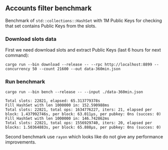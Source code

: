## Accounts filter benchmark

Benchmark of `std::collections::HashSet` with 1M Public Keys for checking that set contains Public Keys from the slots.

### Download slots data

First we need download slots and extract Public Keys (last 6 hours for next command):

```
cargo run --bin download --release -- --rpc http://localhost:8899 --concurrency 50 --count 21600 --out data-360min.json
```

### Run benchmark

```
cargo run --bin bench --release -- --input ./data-360min.json
```

```
Total slots: 22821, elapsed: 65.313779378s
Fill HashSet with len 1000000 in: 152.590988ms
Total slots: 22821, total ops: 1634776227, iters: 21, elapsed per block: 1.437992746s, per block: 63.011µs, per pubkey: 0ns (succes: 0)
Fill HashSet with len 1000000 in: 146.742862ms
Total slots: 22821, total ops: 1556929740, iters: 20, elapsed per blocks: 1.50364883s, per block: 65.888µs, per pubkey: 0ns (succes: 0)
```

Second benchmark use `rayon` which looks like do not give any performance improvements.
